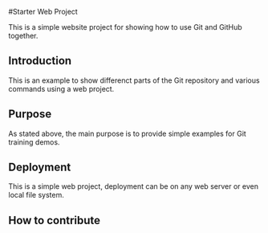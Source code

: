 #Starter Web Project

This is a simple website project for showing how to use Git and GitHub together.

## Introduction

This is an example to show differenct parts of the Git repository and various commands using a web project.

## Purpose

As stated above, the main purpose is to provide simple examples for Git training demos.

## Deployment

This is a simple web project, deployment can be on any web server or even local file system.

## How to contribute